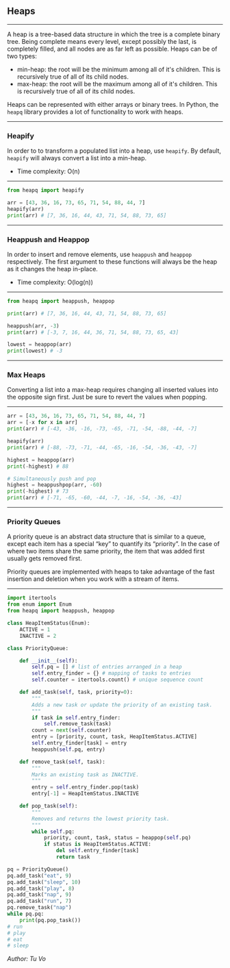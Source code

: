 ## Heaps

---

A heap is a tree-based data structure in which the tree is a complete binary tree. Being complete means every level, except possibly the last, is completely filled, and all nodes are as far left as possible. Heaps can be of two types:

- min-heap: the root will be the minimum among all of it's children. This is recursively true of all of its child nodes.
- max-heap: the root will be the maximum among all of it's children. This is recursively true of all of its child nodes.

Heaps can be represented with either arrays or binary trees. In Python, the `heapq` library provides a lot of functionality to work with heaps.

---

### Heapify

In order to to transform a populated list into a heap, use `heapify`. By default, `heapify` will always convert a list into a min-heap.

- Time complexity: O(n)

---

```python
from heapq import heapify

arr = [43, 36, 16, 73, 65, 71, 54, 88, 44, 7]
heapify(arr)
print(arr) # [7, 36, 16, 44, 43, 71, 54, 88, 73, 65]
```

---

### Heappush and Heappop

In order to insert and remove elements, use `heappush` and `heappop` respectively. The first argument to these functions will always be the heap as it changes the heap in-place.

- Time complexity: O(log(n))

---

```python
from heapq import heappush, heappop

print(arr) # [7, 36, 16, 44, 43, 71, 54, 88, 73, 65]

heappush(arr, -3)
print(arr) # [-3, 7, 16, 44, 36, 71, 54, 88, 73, 65, 43]

lowest = heappop(arr)
print(lowest) # -3
```

---

### Max Heaps

Converting a list into a max-heap requires changing all inserted values into the opposite sign first. Just be sure to revert the values when popping.

---

```python
arr = [43, 36, 16, 73, 65, 71, 54, 88, 44, 7]
arr = [-x for x in arr]
print(arr) # [-43, -36, -16, -73, -65, -71, -54, -88, -44, -7]

heapify(arr)
print(arr) # [-88, -73, -71, -44, -65, -16, -54, -36, -43, -7]

highest = heappop(arr)
print(-highest) # 88

# Simultaneously push and pop
highest = heappushpop(arr, -60)
print(-highest) # 73
print(arr) # [-71, -65, -60, -44, -7, -16, -54, -36, -43]
```

---

### Priority Queues

A priority queue is an abstract data structure that is similar to a queue, except each item has a special “key” to quantify its “priority”. In the case of where two items share the same priority, the item that was added first usually gets removed first.

Priority queues are implemented with heaps to take advantage of the fast insertion and deletion when you work with a stream of items.

---

```python
import itertools
from enum import Enum
from heapq import heappush, heappop

class HeapItemStatus(Enum):
    ACTIVE = 1
    INACTIVE = 2

class PriorityQueue:

    def __init__(self):
        self.pq = [] # list of entries arranged in a heap
        self.entry_finder = {} # mapping of tasks to entries
        self.counter = itertools.count() # unique sequence count

    def add_task(self, task, priority=0):
        """
        Adds a new task or update the priority of an existing task.
        """
        if task in self.entry_finder:
            self.remove_task(task)
        count = next(self.counter)
        entry = [priority, count, task, HeapItemStatus.ACTIVE]
        self.entry_finder[task] = entry
        heappush(self.pq, entry)

    def remove_task(self, task):
        """
        Marks an existing task as INACTIVE.
        """
        entry = self.entry_finder.pop(task)
        entry[-1] = HeapItemStatus.INACTIVE

    def pop_task(self):
        """
        Removes and returns the lowest priority task.
        """
        while self.pq:
            priority, count, task, status = heappop(self.pq)
            if status is HeapItemStatus.ACTIVE:
                del self.entry_finder[task]
                return task

pq = PriorityQueue()
pq.add_task("eat", 9)
pq.add_task("sleep", 10)
pq.add_task("play", 8)
pq.add_task("nap", 9)
pq.add_task("run", 7)
pq.remove_task("nap")
while pq.pq:
    print(pq.pop_task())
# run
# play
# eat
# sleep

```

_Author: Tu Vo_
